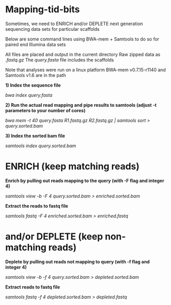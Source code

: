 # Mapping-tid-bits

Sometimes, we need to ENRICH and/or DEPLETE next generation sequencing data sets for particular scaffolds

Below are some command lines using BWA-mem + Samtools to do so for paired end Illumina data sets

All files are placed and output in the current directory
Raw zipped data as *.fastq.gz*
The *query.fasta* file includes the scaffolds

Note that analyses were run on a linux platform
BWA-mem v0.7.15-r1140 and Samtools v1.6 are in the path

**1) Index the sequence file**

*bwa index query.fasta*

**2) Run the actual read mapping and pipe results to samtools (adjust -t parameters to your number of cores)**

*bwa mem -t 40 query.fasta R1.fastq.gz R2.fastq.gz | samtools sort > query.sorted.bam*

**3) Index the sorted bam file**

*samtools index query.sorted.bam*

# ENRICH (keep matching reads)
**Enrich by pulling out reads mapping to the query (with -F flag and integer 4)**

*samtools view -b -F 4 query.sorted.bam > enriched.sorted.bam*

**Extract the reads to fastq file**

*samtools fastq -F 4 enriched.sorted.bam > enriched.fastq*

# and/or DEPLETE (keep non-matching reads)
**Deplete by pulling out reads not mapping to query (with -f flag and integer 4)**

*samtools view -b -f 4 query.sorted.bam > depleted.sorted.bam*

**Extract reads to fastq file**

*samtools fastq -f 4 depleted.sorted.bam > depleted.fastq*
